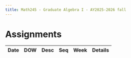 ```yaml
---
title: Math245 - Graduate Algebra I - AY2025-2026 fall
---
```


# **Assignments**
  

  | Date | DOW | Desc | Seq | Week | Details |
  |------|-----|------|-----|------|---------|

